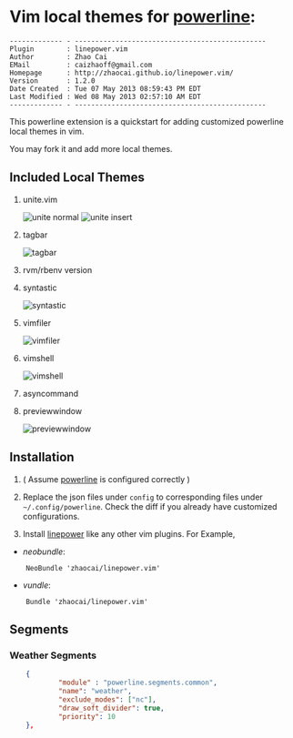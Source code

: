 # Vim local themes for [powerline][powerline]:

    ------------- - -----------------------------------------------
    Plugin        : linepower.vim
    Author        : Zhao Cai
    EMail         : caizhaoff@gmail.com
    Homepage      : http://zhaocai.github.io/linepower.vim/
    Version       : 1.2.0
    Date Created  : Tue 07 May 2013 08:59:43 PM EDT
    Last Modified : Wed 08 May 2013 02:57:10 AM EDT
    ------------- - -----------------------------------------------

This powerline extension is a quickstart for adding customized powerline local themes in vim. 

You may fork it and add more local themes.

## Included Local Themes

1. unite.vim

    ![unite normal]( http://d.pr/i/RtLV+ )
    ![unite insert]( http://d.pr/i/OcyE+ )

2. tagbar

    ![tagbar]( http://d.pr/i/yrUk+ )

3. rvm/rbenv version
4. syntastic

    ![syntastic]( http://d.pr/i/tT0l+ )

4. vimfiler
    
    ![vimfiler](https://raw.github.com/zhaocai/linepower.vim/master/screenshots/vimfiler.png)

5. vimshell

    ![vimshell](https://raw.github.com/zhaocai/linepower.vim/master/screenshots/vimshell.png)

6. asyncommand


7. previewwindow

    ![previewwindow](https://raw.github.com/zhaocai/linepower.vim/master/screenshots/previewwindow.png)


## Installation

1. ( Assume [powerline][powerline] is configured correctly )

2. Replace the json files under `config` to corresponding files under `~/.config/powerline`. Check the diff if you already have customized configurations.

3. Install [linepower][linepower] like any other vim plugins. For Example,  

- *neobundle*:

```vim
    NeoBundle 'zhaocai/linepower.vim'
```

- *vundle*:

```vim
    Bundle 'zhaocai/linepower.vim'
```

[powerline]: https://github.com/Lokaltog/powerline
[linepower]: https://github.com/zhaocai/linepower.vim



## Segments

### Weather Segments

```json 
    {
            "module" : "powerline.segments.common",
            "name": "weather",
            "exclude_modes": ["nc"],
            "draw_soft_divider": true,
            "priority": 10
    },

```
